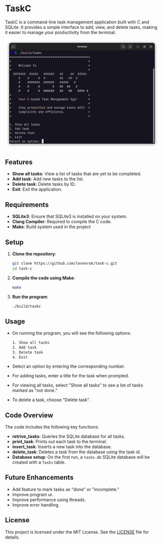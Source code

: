 # TaskC

TaskC is a command-line task management application built with C and SQLite. It provides a simple interface to add, view, and delete tasks, making it easier to manage your productivity from the terminal.

![TaskC Interface](docs/program.png)

## Features

- **Show all tasks**: View a list of tasks that are yet to be completed.
- **Add task**: Add new tasks to the list.
- **Delete task**: Delete tasks by ID.
- **Exit**: Exit the application.

## Requirements

- **SQLite3**: Ensure that SQLite3 is installed on your system.
- **Clang Compiler**: Required to compile the C code.
- **Make**: Build system used in the project

## Setup

1. **Clone the repository**:
    ```bash
    git clone https://github.com/levenrok/task-c.git
    cd task-c
    ```

2. **Compile the code using Make**:
    ```bash
    make
    ```

3. **Run the program**:
    ```bash
    ./build/taskc
    ```

## Usage

- On running the program, you will see the following options:

    ```
    1. Show all tasks
    2. Add task
    3. Delete task
    4. Exit
    ```

- Select an option by entering the corresponding number.
- For adding tasks, enter a title for the task when prompted.
- For viewing all tasks, select "Show all tasks" to see a list of tasks marked as "not done."
- To delete a task, choose "Delete task".

## Code Overview

The code includes the following key functions:

- **retrive_tasks**: Queries the SQLite database for all tasks.
- **print_task**: Prints out each task to the terminal.
- **insert_task**: Inserts a new task into the database.
- **delete_task**: Deletes a task from the database using the task id.
- **Database setup**: On the first run, a `tasks.db` SQLite database will be created with a `Tasks` table.

## Future Enhancements

- Add feature to mark tasks as "done" or "incomplete."
- Improve program ui.
- Improve performance using threads.
- Improve error handling.

## License

This project is licensed under the MIT License. See the [LICENSE](LICENSE) file for details.
